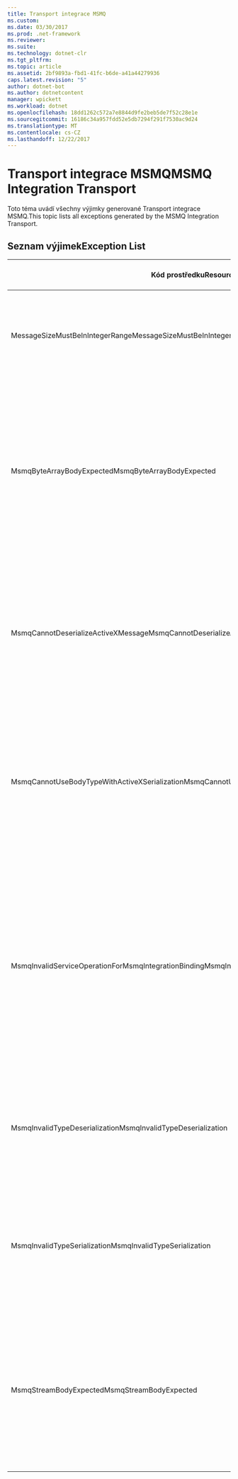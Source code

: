 ```yaml
---
title: Transport integrace MSMQ
ms.custom: 
ms.date: 03/30/2017
ms.prod: .net-framework
ms.reviewer: 
ms.suite: 
ms.technology: dotnet-clr
ms.tgt_pltfrm: 
ms.topic: article
ms.assetid: 2bf9893a-fbd1-41fc-b6de-a41a44279936
caps.latest.revision: "5"
author: dotnet-bot
ms.author: dotnetcontent
manager: wpickett
ms.workload: dotnet
ms.openlocfilehash: 18dd1262c572a7e8844d9fe2beb5de7f52c28e1e
ms.sourcegitcommit: 16186c34a957fdd52e5db7294f291f7530ac9d24
ms.translationtype: MT
ms.contentlocale: cs-CZ
ms.lasthandoff: 12/22/2017
---
```

# <a name="msmq-integration-transport"></a><span data-ttu-id="a5d37-102">Transport integrace MSMQ</span><span class="sxs-lookup"><span data-stu-id="a5d37-102">MSMQ Integration Transport</span></span>
<span data-ttu-id="a5d37-103">Toto téma uvádí všechny výjimky generované Transport integrace MSMQ.</span><span class="sxs-lookup"><span data-stu-id="a5d37-103">This topic lists all exceptions generated by the MSMQ Integration Transport.</span></span>  
  
## <a name="exception-list"></a><span data-ttu-id="a5d37-104">Seznam výjimek</span><span class="sxs-lookup"><span data-stu-id="a5d37-104">Exception List</span></span>  
  
|<span data-ttu-id="a5d37-105">Kód prostředku</span><span class="sxs-lookup"><span data-stu-id="a5d37-105">Resource Code</span></span>|<span data-ttu-id="a5d37-106">Řetězec prostředku</span><span class="sxs-lookup"><span data-stu-id="a5d37-106">Resource String</span></span>|  
|-------------------|---------------------|  
|<span data-ttu-id="a5d37-107">MessageSizeMustBeInIntegerRange</span><span class="sxs-lookup"><span data-stu-id="a5d37-107">MessageSizeMustBeInIntegerRange</span></span>|<span data-ttu-id="a5d37-108">Tento objekt pro vytváření vyrovnávacích pamětí zpráv, takže velikost zprávy musí být v rozsahu celočíselnou hodnotu.</span><span class="sxs-lookup"><span data-stu-id="a5d37-108">This factory buffers messages, so the message sizes must be in the range of an integer value.</span></span>|  
|<span data-ttu-id="a5d37-109">MsmqByteArrayBodyExpected</span><span class="sxs-lookup"><span data-stu-id="a5d37-109">MsmqByteArrayBodyExpected</span></span>|<span data-ttu-id="a5d37-110">Došlo k neshodě mezi zadaný formát serializace a tělo zprávy služby MSMQ.</span><span class="sxs-lookup"><span data-stu-id="a5d37-110">A mismatch occurred between the specified serialization format and the body of the MSMQ message.</span></span> <span data-ttu-id="a5d37-111">Nelze odesílat nebo přijímat zprávy.</span><span class="sxs-lookup"><span data-stu-id="a5d37-111">The message cannot be sent or received.</span></span> <span data-ttu-id="a5d37-112">Formát serializace ByteArray vyžaduje tělo zprávy služby MSMQ být typu byte [].</span><span class="sxs-lookup"><span data-stu-id="a5d37-112">The serialization format ByteArray requires the body of the MSMQ message to be of type byte[].</span></span>|  
|<span data-ttu-id="a5d37-113">MsmqCannotDeserializeActiveXMessage</span><span class="sxs-lookup"><span data-stu-id="a5d37-113">MsmqCannotDeserializeActiveXMessage</span></span>|<span data-ttu-id="a5d37-114">Došlo k chybě serializace ActiveX.</span><span class="sxs-lookup"><span data-stu-id="a5d37-114">An ActiveX serialization error occurred.</span></span> <span data-ttu-id="a5d37-115">Nelze odesílat nebo přijímat zprávy.</span><span class="sxs-lookup"><span data-stu-id="a5d37-115">The message cannot be sent or received.</span></span> <span data-ttu-id="a5d37-116">Zadaný typ varianty pro tělo neodpovídá skutečné tělo zprávy služby MSMQ.</span><span class="sxs-lookup"><span data-stu-id="a5d37-116">The specified variant type for the body does not match the actual MSMQ message body.</span></span>|  
|<span data-ttu-id="a5d37-117">MsmqCannotUseBodyTypeWithActiveXSerialization</span><span class="sxs-lookup"><span data-stu-id="a5d37-117">MsmqCannotUseBodyTypeWithActiveXSerialization</span></span>|<span data-ttu-id="a5d37-118">Vlastnosti zprávy se neshodují.</span><span class="sxs-lookup"><span data-stu-id="a5d37-118">The properties of the message are mismatched.</span></span> <span data-ttu-id="a5d37-119">Nelze odesílat nebo přijímat zprávy.</span><span class="sxs-lookup"><span data-stu-id="a5d37-119">The message cannot be sent or received.</span></span> <span data-ttu-id="a5d37-120">Vlastnost BodyType zpráva nemůže být zadán, pokud se používá formát serializace ActiveX.</span><span class="sxs-lookup"><span data-stu-id="a5d37-120">The BodyType message property cannot be specified if the ActiveX serialization format is used.</span></span>|  
|<span data-ttu-id="a5d37-121">MsmqInvalidServiceOperationForMsmqIntegrationBinding</span><span class="sxs-lookup"><span data-stu-id="a5d37-121">MsmqInvalidServiceOperationForMsmqIntegrationBinding</span></span>|<span data-ttu-id="a5d37-122">MsmqIntegrationBinding ověření se nezdařilo.</span><span class="sxs-lookup"><span data-stu-id="a5d37-122">The MsmqIntegrationBinding validation failed.</span></span> <span data-ttu-id="a5d37-123">Koncový bod služby nelze spustit.</span><span class="sxs-lookup"><span data-stu-id="a5d37-123">The service endpoint cannot be started.</span></span> <span data-ttu-id="a5d37-124">Zadaná vazba nepodporuje podpis metody pro operaci zadané služby v zadané kontraktu.</span><span class="sxs-lookup"><span data-stu-id="a5d37-124">The specified binding does not support the method signature for the specified service operation in the specified contract.</span></span> <span data-ttu-id="a5d37-125">Použít MsmqIntegrationBinding operace služby, opravte ji.</span><span class="sxs-lookup"><span data-stu-id="a5d37-125">Correct the service operation to use the MsmqIntegrationBinding.</span></span>|  
|<span data-ttu-id="a5d37-126">MsmqInvalidTypeDeserialization</span><span class="sxs-lookup"><span data-stu-id="a5d37-126">MsmqInvalidTypeDeserialization</span></span>|<span data-ttu-id="a5d37-127">Serializace ActiveX se nezdařila, protože nemůže rozpoznat formát serializace.</span><span class="sxs-lookup"><span data-stu-id="a5d37-127">The ActiveX serialization failed because the serialization format cannot be recognized.</span></span> <span data-ttu-id="a5d37-128">Nelze odesílat nebo přijímat zprávy.</span><span class="sxs-lookup"><span data-stu-id="a5d37-128">The message cannot be sent or received.</span></span>|  
|<span data-ttu-id="a5d37-129">MsmqInvalidTypeSerialization</span><span class="sxs-lookup"><span data-stu-id="a5d37-129">MsmqInvalidTypeSerialization</span></span>|<span data-ttu-id="a5d37-130">Typ variant nebyl rozpoznán.</span><span class="sxs-lookup"><span data-stu-id="a5d37-130">The variant type is not recognized.</span></span> <span data-ttu-id="a5d37-131">Serializace ActiveX se nezdařila.</span><span class="sxs-lookup"><span data-stu-id="a5d37-131">The ActiveX serialization failed.</span></span> <span data-ttu-id="a5d37-132">Nelze odesílat nebo přijímat zprávy.</span><span class="sxs-lookup"><span data-stu-id="a5d37-132">The message cannot be sent or received.</span></span> <span data-ttu-id="a5d37-133">Zadaný typ variant není podporován.</span><span class="sxs-lookup"><span data-stu-id="a5d37-133">The specified variant type is not supported.</span></span>|  
|<span data-ttu-id="a5d37-134">MsmqStreamBodyExpected</span><span class="sxs-lookup"><span data-stu-id="a5d37-134">MsmqStreamBodyExpected</span></span>|<span data-ttu-id="a5d37-135">Došlo k neshodě mezi formát serializace a text obsahu.</span><span class="sxs-lookup"><span data-stu-id="a5d37-135">Mismatch between serialization format and body content.</span></span> <span data-ttu-id="a5d37-136">Nelze odesílat nebo přijímat zprávy.</span><span class="sxs-lookup"><span data-stu-id="a5d37-136">Message cannot be sent or received.</span></span> <span data-ttu-id="a5d37-137">Pouze jeden typ datového proudu lze odeslat nebo pomocí režimu serializace datového proudu.</span><span class="sxs-lookup"><span data-stu-id="a5d37-137">Only a body of type stream can be sent or received using the stream serialization mode.</span></span>|
